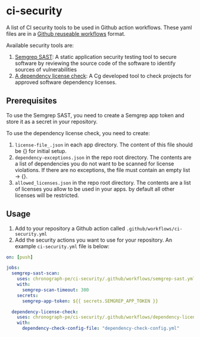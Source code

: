 # ci-security

A list of CI security tools to be used in Github action workflows. These yaml files are in a [Github reuseable workflows](https://docs.github.com/en/actions/using-workflows/reusing-workflows) format. 

Available security tools are:
1. [Semgrep SAST](https://semgrep.dev/): A static application security testing tool to secure software by reviewing the source code of the software to identify sources of vulnerabilities
2. [A dependency license check](https://github.com/chronograph-pe/dependency-track-gh-action): A Cg developed tool to check projects for approved software dependency licenses. 

## Prerequisites
To use the Semgrep SAST, you need to create a Semgrep app token and store it as a secret in your repository. 

To use the dependency license check, you need to create:
1. `license-file_.json` in each app directory. The content of this file should be {} for initial setup.
2. `dependency-exceptions.json` in the repo root directory. The contents are a list of dependencies you do not want to be scanned for license violations. If there are no exceptions, the file must contain an empty list -> {}.
3. `allowed_licenses.json` in the repo root directory. The contents are a list of licenses you allow to be used in your apps. by default all other licenses will be restricted.


## Usage

1. Add to your repository a Github action called `.github/workflows/ci-security.yml` 
2. Add the security actions you want to use for your repository. An example `ci-security.yml` file is below:

```yaml
on: [push]

jobs:
  semgrep-sast-scan:
    uses: chronograph-pe/ci-security/.github/workflows/semgrep-sast.yml@main
    with:
      semgrep-scan-timeout: 300
    secrets:
      semgrep-app-token: ${{ secrets.SEMGREP_APP_TOKEN }}

  dependency-license-check:
    uses: chronograph-pe/ci-security/.github/workflows/dependency-license-check.yml@main
    with:
      dependency-check-config-file: "dependency-check-config.yml"
      
```